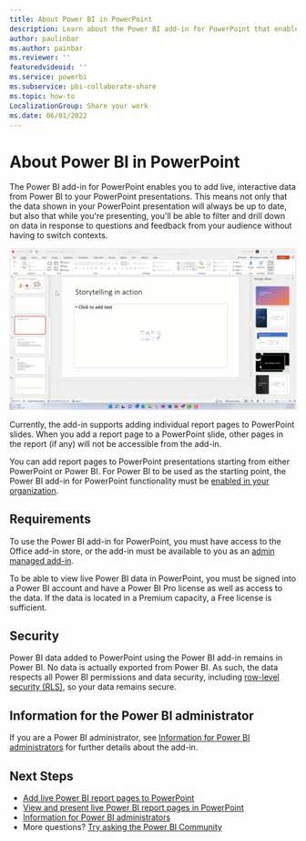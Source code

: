 ```yaml
---
title: About Power BI in PowerPoint
description: Learn about the Power BI add-in for PowerPoint that enables you to add live Power BI data to your PowerPoint presentations.
author: paulinbar
ms.author: painbar
ms.reviewer: ''
featuredvideoid: ''
ms.service: powerbi
ms.subservice: pbi-collaborate-share
ms.topic: how-to
LocalizationGroup: Share your work
ms.date: 06/01/2022
---
```


# About Power BI in PowerPoint

The Power BI add-in for PowerPoint enables you to add live, interactive data from Power BI to your PowerPoint presentations. This means not only that the data shown in your PowerPoint presentation will always be up to date, but also that while you're presenting, you'll be able to filter and drill down on data in response to questions and feedback from your audience without having to switch contexts.

![Screenshot of the Power BI add-in in PowerPoint](media/service-power-bi-powerpoint-add-in-about/storytelling.gif)

Currently, the add-in supports adding individual report pages to PowerPoint slides. When you add a report page to a PowerPoint slide, other pages in the report (if any) will not be accessible from the add-in.

You can add report pages to PowerPoint presentations starting from either PowerPoint or Power BI.  For Power BI to be used as the starting point, the Power BI add-in for PowerPoint functionality must be [enabled in your organization](../admin/service-admin-portal-export-sharing.md#enable-power-bi-add-in-for-powerpoint).

## Requirements

To use the Power BI add-in for PowerPoint, you must have access to the Office add-in store, or the add-in must be available to you as an [admin managed add-in](/microsoft-365/admin/manage/centralized-deployment-of-add-ins).

To be able to view live Power BI data in PowerPoint, you must be signed into a Power BI account and have a Power BI Pro license as well as access to the data. If the data is located in a Premium capacity, a Free license is sufficient.

## Security

Power BI data added to PowerPoint using the Power BI add-in remains in Power BI. No data is actually exported from Power BI. As such, the data respects all Power BI permissions and data security, including [row-level security (RLS)](../enterprise/service-admin-rls.md), so your data remains secure.

## Information for the Power BI administrator

If you are a Power BI administrator, see [Information for Power BI administrators](./service-power-bi-powerpoint-add-in-admin.md) for further details about the add-in.

## Next Steps

* [Add live Power BI report pages to PowerPoint](./service-power-bi-powerpoint-add-in-install.md)
* [View and present live Power BI report pages in PowerPoint](./service-power-bi-powerpoint-add-in-add-report.md)
* [Information for Power BI administrators](./service-power-bi-powerpoint-add-in-admin.md)
* More questions? [Try asking the Power BI Community](https://community.powerbi.com/)